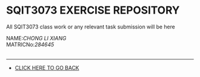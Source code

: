 # SQIT3073 EXERCISE REPOSITORY


All SQIT3073 class work or any relevant task submission will be here

NAME:_CHONG LI XIANG_<br />
MATRICNo:_284645_<br /><br />

------------------------------------------------------------------------------------------------------------------
* [CLICK HERE TO GO BACK](https://github.com/MchalxZ)

